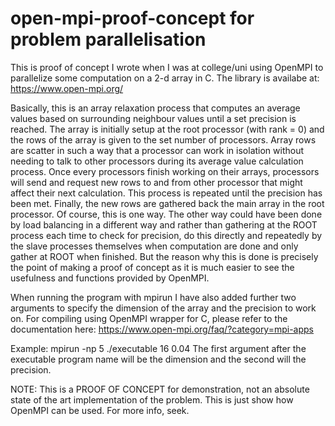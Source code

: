 # open-mpi-proof-concept for problem parallelisation

This is proof of concept I wrote when I was at college/uni using OpenMPI to parallelize some computation on a 2-d array in C. The library is availabe at: https://www.open-mpi.org/

Basically, this is an array relaxation process that computes an average values based on surrounding neighbour values until a set precision is reached.
The array is initially setup at the root processor (with rank = 0) and the rows of the array is given to the set number of processors. Array rows are scatter in such a way that a processor can work in isolation without needing to talk to
other processors during its average value calculation process. Once every processors finish working on their arrays, processors will send and request new rows to and from other processor that might affect their next calculation. This process
is repeated until the precision has been met. Finally, the new rows are gathered back the main array in the root processor. Of course, this is one way. The other way could have been done by load balancing in a different way and rather than gathering at the ROOT process each time to check for precision, do this directly and repeatedly by the slave processes themselves when computation are done and only gather at ROOT when finished. But the reason why this is done is precisely the point of making a proof of concept as it is much easier to see the usefulness and functions provided by OpenMPI.

When running the program with mpirun I have also added further two arguments to specify the dimension of the array and the precision to work on. For compiling using OpenMPI wrapper for C, please refer to the documentation here:
https://www.open-mpi.org/faq/?category=mpi-apps

Example:
mpirun -np 5 ./executable 16 0.04
The first argument after the executable program name will be the dimension and the second will the precision.

NOTE: This is a PROOF OF CONCEPT for demonstration, not an absolute state of the art implementation of the problem. This is just show how OpenMPI can be used. For more info, seek.
